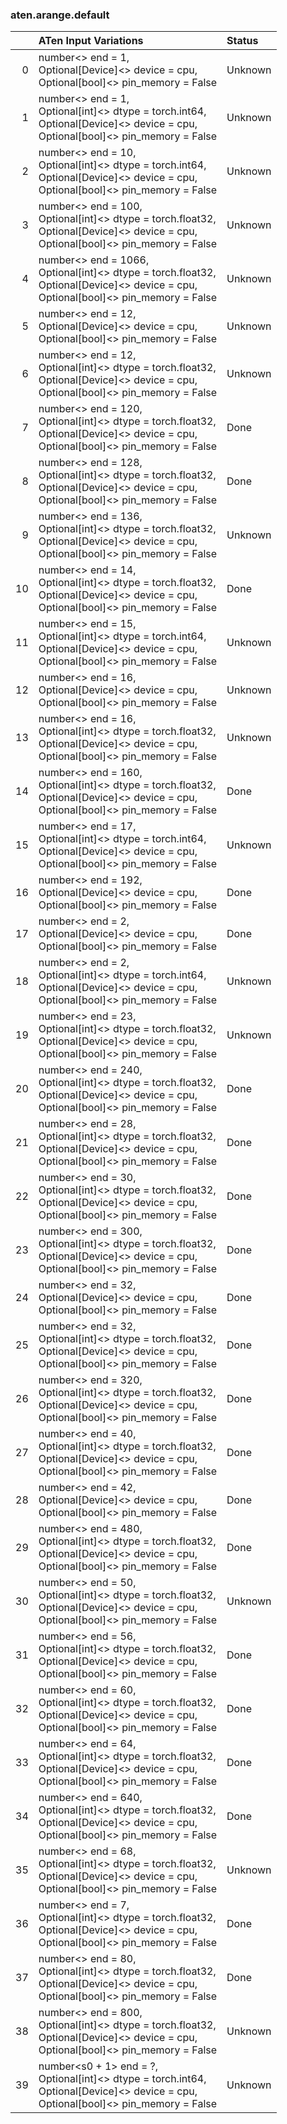 ### aten.arange.default
|    | ATen Input Variations                                                                                                                      | Status   |
|---:|:-------------------------------------------------------------------------------------------------------------------------------------------|:---------|
|  0 | number<> end = 1,<br>Optional[Device]<> device = cpu,<br>Optional[bool]<> pin_memory = False                                               | Unknown  |
|  1 | number<> end = 1,<br>Optional[int]<> dtype = torch.int64,<br>Optional[Device]<> device = cpu,<br>Optional[bool]<> pin_memory = False       | Unknown  |
|  2 | number<> end = 10,<br>Optional[int]<> dtype = torch.int64,<br>Optional[Device]<> device = cpu,<br>Optional[bool]<> pin_memory = False      | Unknown  |
|  3 | number<> end = 100,<br>Optional[int]<> dtype = torch.float32,<br>Optional[Device]<> device = cpu,<br>Optional[bool]<> pin_memory = False   | Unknown  |
|  4 | number<> end = 1066,<br>Optional[int]<> dtype = torch.float32,<br>Optional[Device]<> device = cpu,<br>Optional[bool]<> pin_memory = False  | Unknown  |
|  5 | number<> end = 12,<br>Optional[Device]<> device = cpu,<br>Optional[bool]<> pin_memory = False                                              | Unknown  |
|  6 | number<> end = 12,<br>Optional[int]<> dtype = torch.float32,<br>Optional[Device]<> device = cpu,<br>Optional[bool]<> pin_memory = False    | Unknown  |
|  7 | number<> end = 120,<br>Optional[int]<> dtype = torch.float32,<br>Optional[Device]<> device = cpu,<br>Optional[bool]<> pin_memory = False   | Done     |
|  8 | number<> end = 128,<br>Optional[int]<> dtype = torch.float32,<br>Optional[Device]<> device = cpu,<br>Optional[bool]<> pin_memory = False   | Done     |
|  9 | number<> end = 136,<br>Optional[int]<> dtype = torch.float32,<br>Optional[Device]<> device = cpu,<br>Optional[bool]<> pin_memory = False   | Unknown  |
| 10 | number<> end = 14,<br>Optional[int]<> dtype = torch.float32,<br>Optional[Device]<> device = cpu,<br>Optional[bool]<> pin_memory = False    | Done     |
| 11 | number<> end = 15,<br>Optional[int]<> dtype = torch.int64,<br>Optional[Device]<> device = cpu,<br>Optional[bool]<> pin_memory = False      | Unknown  |
| 12 | number<> end = 16,<br>Optional[Device]<> device = cpu,<br>Optional[bool]<> pin_memory = False                                              | Unknown  |
| 13 | number<> end = 16,<br>Optional[int]<> dtype = torch.float32,<br>Optional[Device]<> device = cpu,<br>Optional[bool]<> pin_memory = False    | Unknown  |
| 14 | number<> end = 160,<br>Optional[int]<> dtype = torch.float32,<br>Optional[Device]<> device = cpu,<br>Optional[bool]<> pin_memory = False   | Done     |
| 15 | number<> end = 17,<br>Optional[int]<> dtype = torch.int64,<br>Optional[Device]<> device = cpu,<br>Optional[bool]<> pin_memory = False      | Unknown  |
| 16 | number<> end = 192,<br>Optional[Device]<> device = cpu,<br>Optional[bool]<> pin_memory = False                                             | Done     |
| 17 | number<> end = 2,<br>Optional[Device]<> device = cpu,<br>Optional[bool]<> pin_memory = False                                               | Done     |
| 18 | number<> end = 2,<br>Optional[int]<> dtype = torch.int64,<br>Optional[Device]<> device = cpu,<br>Optional[bool]<> pin_memory = False       | Unknown  |
| 19 | number<> end = 23,<br>Optional[int]<> dtype = torch.float32,<br>Optional[Device]<> device = cpu,<br>Optional[bool]<> pin_memory = False    | Unknown  |
| 20 | number<> end = 240,<br>Optional[int]<> dtype = torch.float32,<br>Optional[Device]<> device = cpu,<br>Optional[bool]<> pin_memory = False   | Done     |
| 21 | number<> end = 28,<br>Optional[int]<> dtype = torch.float32,<br>Optional[Device]<> device = cpu,<br>Optional[bool]<> pin_memory = False    | Done     |
| 22 | number<> end = 30,<br>Optional[int]<> dtype = torch.float32,<br>Optional[Device]<> device = cpu,<br>Optional[bool]<> pin_memory = False    | Done     |
| 23 | number<> end = 300,<br>Optional[int]<> dtype = torch.float32,<br>Optional[Device]<> device = cpu,<br>Optional[bool]<> pin_memory = False   | Done     |
| 24 | number<> end = 32,<br>Optional[Device]<> device = cpu,<br>Optional[bool]<> pin_memory = False                                              | Done     |
| 25 | number<> end = 32,<br>Optional[int]<> dtype = torch.float32,<br>Optional[Device]<> device = cpu,<br>Optional[bool]<> pin_memory = False    | Done     |
| 26 | number<> end = 320,<br>Optional[int]<> dtype = torch.float32,<br>Optional[Device]<> device = cpu,<br>Optional[bool]<> pin_memory = False   | Done     |
| 27 | number<> end = 40,<br>Optional[int]<> dtype = torch.float32,<br>Optional[Device]<> device = cpu,<br>Optional[bool]<> pin_memory = False    | Done     |
| 28 | number<> end = 42,<br>Optional[Device]<> device = cpu,<br>Optional[bool]<> pin_memory = False                                              | Done     |
| 29 | number<> end = 480,<br>Optional[int]<> dtype = torch.float32,<br>Optional[Device]<> device = cpu,<br>Optional[bool]<> pin_memory = False   | Done     |
| 30 | number<> end = 50,<br>Optional[int]<> dtype = torch.float32,<br>Optional[Device]<> device = cpu,<br>Optional[bool]<> pin_memory = False    | Unknown  |
| 31 | number<> end = 56,<br>Optional[int]<> dtype = torch.float32,<br>Optional[Device]<> device = cpu,<br>Optional[bool]<> pin_memory = False    | Done     |
| 32 | number<> end = 60,<br>Optional[int]<> dtype = torch.float32,<br>Optional[Device]<> device = cpu,<br>Optional[bool]<> pin_memory = False    | Done     |
| 33 | number<> end = 64,<br>Optional[int]<> dtype = torch.float32,<br>Optional[Device]<> device = cpu,<br>Optional[bool]<> pin_memory = False    | Done     |
| 34 | number<> end = 640,<br>Optional[int]<> dtype = torch.float32,<br>Optional[Device]<> device = cpu,<br>Optional[bool]<> pin_memory = False   | Done     |
| 35 | number<> end = 68,<br>Optional[int]<> dtype = torch.float32,<br>Optional[Device]<> device = cpu,<br>Optional[bool]<> pin_memory = False    | Unknown  |
| 36 | number<> end = 7,<br>Optional[int]<> dtype = torch.float32,<br>Optional[Device]<> device = cpu,<br>Optional[bool]<> pin_memory = False     | Done     |
| 37 | number<> end = 80,<br>Optional[int]<> dtype = torch.float32,<br>Optional[Device]<> device = cpu,<br>Optional[bool]<> pin_memory = False    | Done     |
| 38 | number<> end = 800,<br>Optional[int]<> dtype = torch.float32,<br>Optional[Device]<> device = cpu,<br>Optional[bool]<> pin_memory = False   | Unknown  |
| 39 | number<s0 + 1> end = ?,<br>Optional[int]<> dtype = torch.int64,<br>Optional[Device]<> device = cpu,<br>Optional[bool]<> pin_memory = False | Unknown  |


